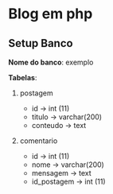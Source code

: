 # Blog em php

## Setup Banco

**Nome do banco**:
exemplo

**Tabelas**:

1. postagem

    - id -> int (11)
    - titulo -> varchar(200)
    - conteudo -> text

2. comentario

    - id -> int (11)
    - nome -> varchar(200)
    - mensagem -> text
    - id_postagem -> int (11)
